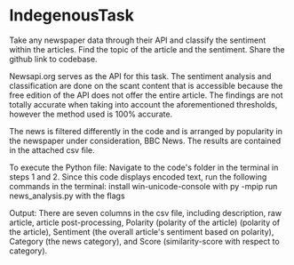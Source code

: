 # IndegenousTask
Take any newspaper data through their API and classify the sentiment within the articles. Find the topic of the article and the sentiment. Share the github link to codebase.

Newsapi.org serves as the API for this task. The sentiment analysis and classification are done on the scant content that is accessible because the free edition of the API does not offer the entire article. The findings are not totally accurate when taking into account the aforementioned thresholds, however the method used is 100% accurate.

The news is filtered differently in the code and is arranged by popularity in the newspaper under consideration, BBC News. The results are contained in the attached csv file.

To execute the Python file: Navigate to the code's folder in the terminal in steps 1 and 2. Since this code displays encoded text, run the following commands in the terminal: install win-unicode-console with py -mpip run news_analysis.py with the flags

Output: There are seven columns in the csv file, including description, raw article, article post-processing, Polarity (polarity of the article) (polarity of the article), Sentiment (the overall article's sentiment based on polarity), Category (the news category), and Score (similarity-score with respect to category).
